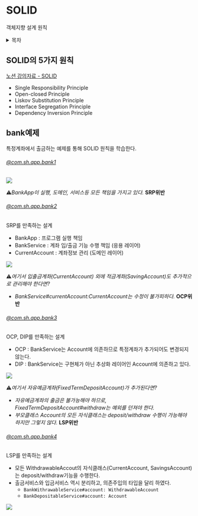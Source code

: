 # SOLID
객체지향 설계 원칙

<details>
<summary>목차</summary>

- [SOLID의 5가지 원칙](#solid의-5가지-원칙)
- [bank예제](#bank예제)
	- [@com.sh.app.bank1](#comshappbank1)
	- [@com.sh.app.bank2](#comshappbank2)
	- [@com.sh.app.bank3](#comshappbank3)
	- [@com.sh.app.bank4](#comshappbank4)
</details>


## SOLID의 5가지 원칙
[노션 강의자료 - SOLID](https://shqkel.notion.site/SOLID-9bc9eab74f4045108976ac23a88eccf2?pvs=4)

- Single Responsibility Principle
- Open-closed Principle
- Liskov Substitution Principle
- Interface Segregation Principle
- Dependency Inversion Principle

## bank예제
특정계좌에서 출금하는 예제를 통해 SOLID 원칙을 학습한다.

###### [@com.sh.app.bank1](https://github.com/shqkel/solid/tree/master/src/main/java/com/sh/app/bank1)
![](https://d.pr/i/fm32V5+)

⚠️*BankApp이 실행, 도메인, 서비스등 모든 책임을 가지고 있다.* **SRP위반**


###### [@com.sh.app.bank2](https://github.com/shqkel/solid/tree/master/src/main/java/com/sh/app/bank2)
SRP를 만족하는 설계
- BankApp : 프로그램 실행 책임
- BankService : 계좌 입/출금 기능 수행 책임 (응용 레이어)
- CurrentAccount : 계좌정보 관리 (도메인 레이어)

![](https://d.pr/i/1cmq3A+)

⚠️*여기서 입출금계좌(CurrentAccount) 외에 적금계좌(SavingAccount)도 추가적으로 관리해야 한다면?*
- *BankService#currentAccount:CurrentAccount는 수정이 불가피하다.* **OCP위반** 


###### [@com.sh.app.bank3](https://github.com/shqkel/solid/tree/master/src/main/java/com/sh/app/bank3)
 OCP, DIP를 만족하는 설계
- OCP : BankService는 Account에 의존하므로 특정계좌가 추가되어도 변경되지 않는다.
- DIP : BankService는 구현체가 아닌 추상화 레이어인 Account에 의존하고 있다.

![](https://d.pr/i/QmiSJs+)

⚠️*여기서 자유예금계좌(FixedTermDepositAccount)가 추가된다면?*
- *자유예금계좌의 출금은 불가능해야 하므로, FixedTermDepositAccount#withdraw는 예외를 던져야 한다.*
- *부모클래스 Account의 모든 자식클래스는 deposit/withdraw 수행이 가능해야 하지만 그렇지 않다.* **LSP위반**

###### [@com.sh.app.bank4](https://github.com/shqkel/solid/tree/master/src/main/java/com/sh/app/bank4)
LSP를 만족하는 설계
- 모든 WithdrawableAccout의 자식클래스(CurrentAccount, SavingsAccount)는 deposit/withdraw기능을 수행한다.
- 출금서비스와 입금서비스 역시 분리하고, 의존주입의 타입을 달리 하였다.
  - `BankWithrawableService#account: WithdrawableAccount`
  - `BankDepositableService#account: Account`

![](https://d.pr/i/wRjEmH+)

